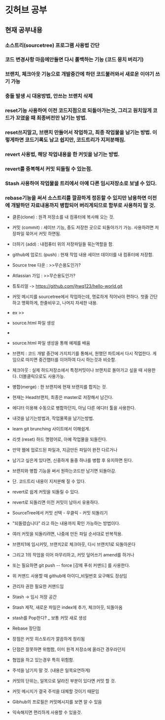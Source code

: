 # 깃허브 공부

## 현재 공부내용

### 소스트리(sourcetree) 프로그램 사용법 간단
### 코드 변경사항 마음에안들면 다시 롤백하는 기능 (코드 뭉치 버리기)
### 브랜치, 체크아웃 기능으로 개발중간에 하던 코드불러와서 새로운 이야기 쓰기 가능
### 충돌 발생 시 대응방법, 안쓰는 브랜치 삭제
### reset기능 사용하여 이전 코드지점으로 되돌아가는것, 그리고 원치않게 코드가 꼬였을 때 최종버전만 남기는 방법.
### reset쓰지말고, 브랜치 만들어서 작업하고, 최종 작업물을 남기는 방법. 이렇게하면 코드기록도 남고 쉽지만, 코드트리가 지저분해짐.
### revert 사용법, 해당 작업내용을 한 커밋을 남기는 방법.
### revert를 중복해서 커밋 되돌릴 수 있는점.
### Stash 사용하여 작업물을 트리에서 아예 다른 임시저장소로 보낼 수 있다.
### rebase기능을 써서 소스트리를 깔끔하게 정돈할 수 있지만 남용하면 이전에 개발하던 자료내용까지 병합되어 버리게되므로 함부로 사용하지 말 것.

- 클론(clone) : 원격 저장소를 내 컴퓨터에 복사해 오는 것.

- 커밋 (commit) : 세이브 기능, 중도 저장한 곳으로 되돌아가기 가능. 사용하려면 저장파일 묶어서 커밋 하면됨.

- 더하기 (add) : 내컴퓨터 위의 저장파일들 묶는역할을 함.

- github에 업로드 (push) : 현재 작업 내용 세이브 데이터를 내 컴퓨터에 저장함.

- Source tree 다운 : >>무슨용도인가?

- Atlassian 가입 : >>무슨용도인가?

- 튜토리얼 -> https://github.com/jhwq123/hello-world.git

-  커밋 메시지를 sourcetree에서 작업하는데, 명료하게 적어놔야 편하다. 첫줄 간단하고 명확하게, 한줄비우고, 나머지 자세한 내용.
- ex >>
- source.html 파일 생성
- 
- source.html 파일 생성을 통해 예제를 배움

- 브랜치 : 코드 개발 중간에 가지치기를 통해서, 원했던 파트에서 다시 작업한다. 게임으로 따지면 중간챕터를 이어하여 다시 하는것과 비슷함.

- 체크아웃 : 실제 하드저장소에서 특정커밋이나 브랜치로 돌아가고 싶을 때 사용한다. 더블클릭으로도 사용가능.

- 병합(merge) : 한 브랜치에 현재 브랜치를 합치는 것.
- 현재는 Head브랜치, 최종은 master로 저장해서 남긴다.
- 에디터 이용해 수동으로 병합하던지, 아님 다른 에디터 툴을 사용한다.
- 내것을 남기는방법과, 작업물쪽을 남기는방법.

- learn git brunching 사이트에서 이해쉽게.

- 리셋 (reset) 하드 명령어로, 아예 작업물을 되돌린다.
- 만약 웹에 업로드된 파일과, 지금만든 파일이 완전 다르거나
- 남기고 싶은게 있다면, 신중하게 둘중 하나를 병합 후 유지하면 된다.

- 브랜치와 병합 기능을 써서 원하는코드만 남기면 되돌아감.
- 단. 코드트리 내용이 지저분해 질 수 있다.

- revert로 쉽게 커밋을 되돌릴 수 있다.
- revert로 되돌리면 이전 커밋이 남아서 유용하다.
- SourceTree에서 커밋 선택 - 우클릭 - 커밋 되돌리기
- "되돌렸습니다" 라고 하는 내용까지 확인 가능하는 방법이다.
- 여러 커밋을 되돌리려면, 나중에 만든 파일 순서대로 반복적용.

- 브랜치1에 임시커밋, 브랜치2로 체크아웃, 다시 브랜치1로 되돌아온다
- 그리고 1의 작업을 이어 마무리하고, 커밋 덮어쓰기 amend를 하거나
- 또는 필요하면 git push -- force [강제 푸쉬 커맨드] 를 사용한다.
- 위 커맨드 사용할 때 github에 아이디_비밀번호 요구해도 정상임
- 관리자 권한 필요한 커맨드임

- Stash -> 임시 저장 공간
- Stash 제작, 새로운 파일은 index에 추가, 체크아웃, 되돌아옴
- stash를 Pop한다? _ 보통 커밋 새로 생성

- Rebase 장단점
- 장점은 커밋 히스토리가 깔끔하게 정리됨
- 단점은 잘못하면 위험함, 이미 원격 저장소에 올라간 경우라던지
- 협업을 하고 있는경우 특히 위험함.

- 주석을 남기지 말 것. (내용은 일목요연하게)
- 커밋의 단위는, 일목으로 달라진 부분이 있다면 커밋 할 것.
- 커밋 메시지가 결국 주석을 대체할 것이기 때문임
- Gibhub의 프로필은 커밋메시지를 보면 알 수 있음
- 익숙해지면 편리하게 사용할 수 있을것.
